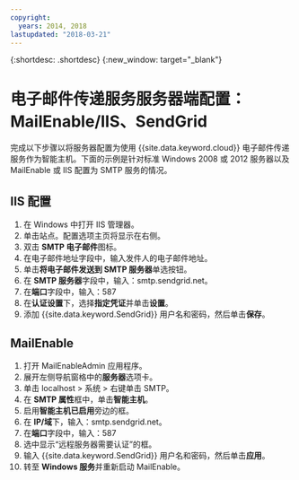 ```yaml
---
copyright:
  years: 2014, 2018
lastupdated: "2018-03-21"
---
```


{:shortdesc: .shortdesc}
{:new_window: target="_blank"}

# 电子邮件传递服务服务器端配置：MailEnable/IIS、SendGrid

完成以下步骤以将服务器配置为使用 {{site.data.keyword.cloud}} 电子邮件传递服务作为智能主机。下面的示例是针对标准 Windows 2008 或 2012 服务器以及 MailEnable 或 IIS 配置为 SMTP 服务的情况。

## IIS 配置

1.  在 Windows 中打开 IIS 管理器。
2.  单击站点。配置选项主页将显示在右侧。
3.  双击 **SMTP 电子邮件**图标。
4.  在电子邮件地址字段中，输入发件人的电子邮件地址。
5.  单击**将电子邮件发送到 SMTP 服务器**单选按钮。
6.  在 **SMTP 服务器**字段中，输入：smtp.sendgrid.net。
7.  在**端口**字段中，输入：587
8.  在**认证设置**下，选择**指定凭证**并单击**设置**。
9.  添加 {{site.data.keyword.SendGrid}} 用户名和密码，然后单击**保存**。

## MailEnable

1.  打开 MailEnableAdmin 应用程序。
2.  展开左侧导航窗格中的**服务器**选项卡。
3.  单击 localhost > 系统 > 右键单击 SMTP。
4.  在 **SMTP 属性**框中，单击**智能主机**。
5.  启用**智能主机已启用**旁边的框。
6.  在 **IP/域**下，输入：smtp.sendgrid.net。 
7.  在**端口**字段中，输入：587
8.  选中显示“远程服务器需要认证”的框。
9.  输入 {{site.data.keyword.SendGrid}} 用户名和密码，然后单击**应用**。
10.  转至 **Windows 服务**并重新启动 MailEnable。
